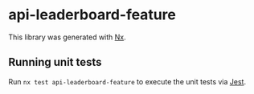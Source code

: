 # api-leaderboard-feature

This library was generated with [Nx](https://nx.dev).

## Running unit tests

Run `nx test api-leaderboard-feature` to execute the unit tests via [Jest](https://jestjs.io).
